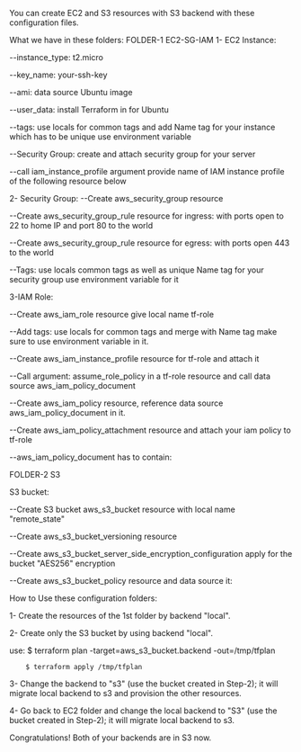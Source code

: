 You can create EC2 and S3 resources with S3 backend with these configuration files.
 
What we have in these folders:
   FOLDER-1 EC2-SG-IAM
1- EC2 Instance:

--instance_type: t2.micro

--key_name: your-ssh-key

--ami: data source Ubuntu image

--user_data: install Terraform in for Ubuntu

--tags: use locals for common tags and add Name tag for your instance which has to be unique use environment variable

--Security Group: create and attach security group for your server

--call iam_instance_profile argument provide name of IAM instance profile of the following resource below

2- Security Group:
--Create aws_security_group resource

--Create aws_security_group_rule resource for ingress: with ports open to 22 to home IP and port 80 to the world

--Create aws_security_group_rule resource for egress: with ports open 443 to the world

--Tags: use locals common tags as well as unique Name tag for your security group use environment variable for it

3-IAM Role:

--Create aws_iam_role resource give local name tf-role

--Add tags: use locals for common tags and merge with Name tag make sure to use environment variable in it.

--Create aws_iam_instance_profile resource for tf-role and attach it

--Call argument: assume_role_policy in a tf-role resource and call data source aws_iam_policy_document

--Create aws_iam_policy resource, reference data source aws_iam_policy_document in it.

--Create aws_iam_policy_attachment resource and attach your iam policy to tf-role

--aws_iam_policy_document has to contain:


  FOLDER-2 S3

S3 bucket:

--Create S3 bucket aws_s3_bucket resource with local name "remote_state"

--Create aws_s3_bucket_versioning resource

--Create aws_s3_bucket_server_side_encryption_configuration apply for the bucket "AES256" encryption

--Create aws_s3_bucket_policy resource and data source it:



How to Use these configuration folders: 

1- Create the resources of the 1st folder by backend "local".

2- Create only the S3 bucket by using backend "local". 

   use: $ terraform plan -target=aws_s3_bucket.backend -out=/tmp/tfplan

        $ terraform apply /tmp/tfplan

3- Change the backend to "s3" (use the bucket created in Step-2); it will migrate local backend to s3 and provision the other resources.

4- Go back to EC2 folder and change the local backend to "S3" (use the bucket created in Step-2); it will migrate local backend to s3.


Congratulations! Both of your backends are in S3 now. 
